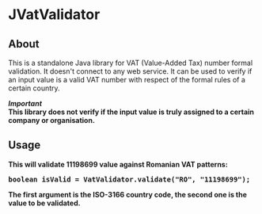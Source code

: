# JVatValidator
## About
This is a standalone Java library for VAT (Value-Added Tax) number formal validation. It doesn't connect to any web service. It can be used to verify if an input value is a valid VAT number with respect of the formal rules of a certain country.

<b><i>Important</i><br>This library does not verify if the input value is truly assigned to a certain company or organisation.

## Usage
This will validate 11198699 value against Romanian VAT patterns:
<pre>
boolean isValid = VatValidator.validate("RO", "11198699");
</pre>
The first argument is the ISO-3166 country code, the second one is the value to be validated.

